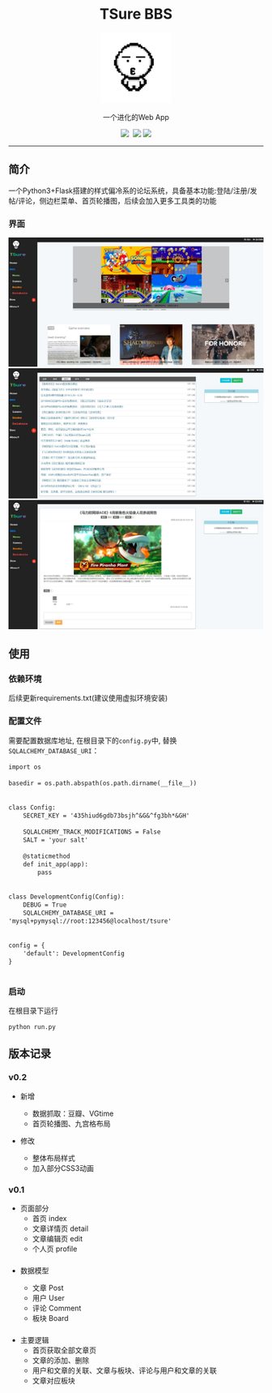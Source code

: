 <h1 align="center">TSure BBS</h1>
<p align="center">
  <a href="https://github.com/Bangys/tsure_bbs">
    <img alt="tsure" src="https://github.com/Bangys/tsure_bbs/blob/master/app/static/p1.png" width="140">
  </a>
</p>
<p align="center">一个进化的Web App</p>

<p align="center">
  <a href="https://github.com/Bangys/tsure_bbs/blob/master/LICENSE"><img src="https://img.shields.io/badge/license-MIT-brightgreen.svg"></a>
  <a href="https://github.com/Bangys"><img src="https://img.shields.io/badge/developing%20with-Bangys-blue.svg"></a>
  <a href="https://github.com/Bangys/tsure_bbs"><img src="https://img.shields.io/badge/version-v0.2-red.svg"></a>
</p>

---

## 简介
一个Python3+Flask搭建的样式偏冷系的论坛系统，具备基本功能:登陆/注册/发帖/评论，侧边栏菜单、首页轮播图，后续会加入更多工具类的功能

### 界面
<p align="center">
  <img src="https://github.com/Bangys/tsure_bbs/blob/master/app/static/show1.jpg">
  <img src="https://github.com/Bangys/tsure_bbs/blob/master/app/static/show2.jpg">
  <img src="https://github.com/Bangys/tsure_bbs/blob/master/app/static/show3.jpg">
</p>


## 使用
### 依赖环境
后续更新requirements.txt(建议使用虚拟环境安装)
### 配置文件
需要配置数据库地址, 在根目录下的`config.py`中, 替换`SQLALCHEMY_DATABASE_URI`：
```
import os

basedir = os.path.abspath(os.path.dirname(__file__))


class Config:
    SECRET_KEY = '435hiud6gdb73bsjh^&G&^fg3bh*&GH'

    SQLALCHEMY_TRACK_MODIFICATIONS = False
    SALT = 'your salt'

    @staticmethod
    def init_app(app):
        pass


class DevelopmentConfig(Config):
    DEBUG = True
    SQLALCHEMY_DATABASE_URI = 'mysql+pymysql://root:123456@localhost/tsure'


config = {
    'default': DevelopmentConfig
}


```
### 启动
在根目录下运行
```
python run.py
```

## 版本记录
### v0.2
- 新增
  - 数据抓取：豆瓣、VGtime
  - 首页轮播图、九宫格布局
  
- 修改
  - 整体布局样式
  - 加入部分CSS3动画

### v0.1
- 页面部分
  - 首页 index
  - 文章详情页 detail
  - 文章编辑页 edit
  - 个人页 profile

### 
- 数据模型

  - 文章 Post
  - 用户 User
  - 评论 Comment
  - 板块 Board

### 
- 主要逻辑
  - 首页获取全部文章页
  - 文章的添加、删除
  - 用户和文章的关联、文章与板块、评论与用户和文章的关联
  - 文章对应板块
